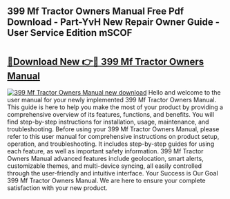 ## 399 Mf Tractor Owners Manual Free Pdf Download - Part-YvH New Repair Owner Guide - User Service Edition mSCOF

# <h2><a href="http://bc76216.oget.top/?id=399+Mf+Tractor+Owners+Manual">🔗Download New 👉🔴 399 Mf Tractor Owners Manual</a></h2>

[![399 Mf Tractor Owners Manual new download](https://i.imgur.com/5g1atiW.png)](http://bc76216.oget.top/?id=399+Mf+Tractor+Owners+Manual)
Hello and welcome to the user manual for your newly implemented 399 Mf Tractor Owners Manual. This guide is here to help you make the most of your product by providing a comprehensive overview of its features, functions, and benefits. You will find step-by-step instructions for installation, usage, maintenance, and troubleshooting. Before using your 399 Mf Tractor Owners Manual, please refer to this user manual for comprehensive instructions on product setup, operation, and troubleshooting. It includes step-by-step guides for using each feature, as well as important safety information. 399 Mf Tractor Owners Manual advanced features include geolocation, smart alerts, customizable themes, and multi-device syncing, all easily controlled through the user-friendly and intuitive interface. Your Success is Our Goal 399 Mf Tractor Owners Manual. We are here to ensure your complete satisfaction with your new product.
